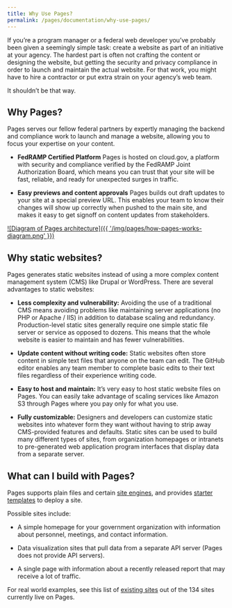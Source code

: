 ```yaml
---
title: Why Use Pages?
permalink: /pages/documentation/why-use-pages/
---
```


If you’re a program manager or a federal web developer you’ve probably been given a seemingly simple task: create a website as part of an initiative at your agency. The hardest part is often not crafting the content or designing the website, but getting the security and privacy compliance in order to launch and maintain the actual website. For that work, you might have to hire a contractor or put extra strain on your agency’s web team.

It shouldn’t be that way.

## Why Pages?

Pages serves our fellow federal partners by expertly managing the backend and compliance work to launch and manage a website, allowing you to focus your expertise on your content.

- **FedRAMP Certified Platform** Pages is hosted on cloud.gov, a platform with security and compliance verified by the FedRAMP Joint Authorization Board, which means you can trust that your site will be fast, reliable, and ready for unexpected surges in traffic.

- **Easy previews and content approvals** Pages builds out draft updates to your site at a special preview URL. This enables your team to know their changes will show up correctly when pushed to the main site, and makes it easy to get signoff on content updates from stakeholders.

[![Diagram of Pages architecture]({{ '/img/pages/how-pages-works-diagram.png' }})](/assets/documents/how-pages-works-diagram.pdf)

## Why static websites?

Pages generates static websites instead of using a more complex content management system (CMS) like Drupal or WordPress. There are several advantages to static websites:

- **Less complexity and vulnerability:** Avoiding the use of a traditional CMS means avoiding problems like maintaining server applications (no PHP or Apache / IIS) in addition to database scaling and redundancy. Production-level static sites generally require one simple static file server or service as opposed to dozens. This means that the whole website is easier to maintain and has fewer vulnerabilities.

- **Update content without writing code:** Static websites often store content in simple text files that anyone on the team can edit. The GitHub editor enables any team member to complete basic edits to their text files regardless of their experience writing code.

- **Easy to host and maintain:** It’s very easy to host static website files on Pages. You can easily take advantage of scaling services like Amazon S3 through Pages where you pay only for what you use.

- **Fully customizable:** Designers and developers can customize static websites into whatever form they want without having to strip away CMS-provided features and defaults. Static sites can be used to build many different types of sites, from organization homepages or intranets to pre-generated web application program interfaces that display data from a separate server.

## What can I build with Pages?

Pages supports plain files and certain [site engines](/pages/documentation/supported-site-engines), and provides [starter templates](/pages/documentation/templates/) to deploy a site.

Possible sites include:

- A simple homepage for your government organization with information about personnel, meetings, and contact information.

- Data visualization sites that pull data from a separate API server (Pages does not provide API servers).

- A single page with information about a recently released report that may receive a lot of traffic.

For real world examples, see this list of [existing sites](/pages/success-stories) out of the 134 sites currently live on Pages.
